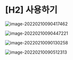 # [H2] 사용하기

![image-20220210090417462](C:\Users\Eisen\Documents\GitHub\TIL\databases\H2\H2사용하기.assets\image-20220210090417462.png)



![image-20220210090447221](C:\Users\Eisen\Documents\GitHub\TIL\databases\H2\H2사용하기.assets\image-20220210090447221.png)



![image-20220210090130258](C:\Users\Eisen\Documents\GitHub\TIL\databases\H2\H2사용하기.assets\image-20220210090130258.png)

![image-20220210090512313](C:\Users\Eisen\Documents\GitHub\TIL\databases\H2\H2사용하기.assets\image-20220210090512313.png)